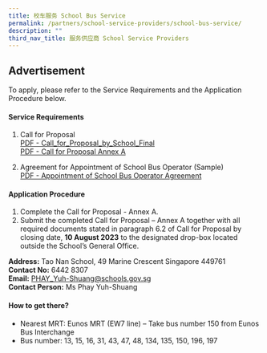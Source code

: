 ```yaml
---
title: 校车服务 School Bus Service
permalink: /partners/school-service-providers/school-bus-service/
description: ""
third_nav_title: 服务供应商 School Service Providers
---
```

## Advertisement

To apply, please refer to the Service Requirements and the Application Procedure below.

#### Service Requirements
1. Call for Proposal<br>
[PDF - Call_for_Proposal_by_School_Final](/files/Partners/School%20Service%20Providers/schbusprovider_1_call_for_proposal_by_school_final.pdf)<br>
[PDF - Call for Proposal Annex A](/files/Partners/School%20Service%20Providers/schbusprovider_2_call_for_proposal_annex_a_final.pdf)

2. Agreement for Appointment of School Bus Operator (Sample) <br>
[PDF - Appointment of School Bus Operator Agreement](/files/Partners/School%20Service%20Providers/schbusprovider_3_appointment_of_sch_bus_operator_agreement.pdf)

#### Application Procedure
1. Complete the Call for Proposal - Annex A.
2. Submit the completed Call for Proposal – Annex A together with all required documents stated in paragraph 6.2 of Call for Proposal by closing date, **10 August 2023** to the designated drop-box located outside the School’s General Office.

**Address:** Tao Nan School, 49 Marine Crescent Singapore 449761<br>
**Contact No:** 6442 8307<br>
**Email:** PHAY_Yuh-Shuang@schools.gov.sg<br>
**Contact Person:** Ms Phay Yuh-Shuang<br>

#### How to get there?
* Nearest MRT: Eunos MRT (EW7 line) – Take bus number 150 from Eunos Bus Interchange
* Bus number: 13, 15, 16, 31, 43, 47, 48, 134, 135, 150, 196, 197